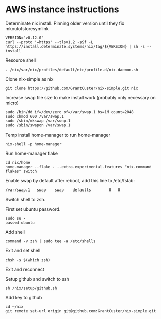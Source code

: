 # AWS instance instructions

Determinate nix install. Pinning older version until they fix mkoutofstoresymlink

```
VERSION="v0.12.0"
curl --proto '=https' --tlsv1.2 -sSf -L https://install.determinate.systems/nix/tag/${VERSION} | sh -s -- install
```

Resource shell

```
. /nix/var/nix/profiles/default/etc/profile.d/nix-daemon.sh
```

Clone nix-simple as nix

```
git clone https://github.com/GrantCuster/nix-simple.git nix

```

Increase swap file size to make install work (probably only necessary on micro)

```
sudo /bin/dd if=/dev/zero of=/var/swap.1 bs=1M count=2048
sudo chmod 600 /var/swap.1
sudo /sbin/mkswap /var/swap.1
sudo /sbin/swapon /var/swap.1
```

Temp install home-manager to run home-manager

```
nix-shell -p home-manager
```

Run home-manager flake

```
cd nix/home
home-manager --flake . --extra-experimental-features "nix-command flakes" switch
```

Enable swap by default after reboot, add this line to /etc/fstab:

```
/var/swap.1   swap    swap    defaults        0   0
```

Switch shell to zsh.

First set ubuntu password.

```
sudo su -
passwd ubuntu
```

Add shell

```
command -v zsh | sudo tee -a /etc/shells
```

Exit and set shell

```
chsh -s $(which zsh)
```

Exit and reconnect

Setup github and switch to ssh

```
sh /nix/setup/github.sh
```

Add key to github

```
cd ~/nix
git remote set-url origin git@github.com:GrantCuster/nix-simple.git
```
